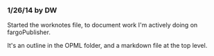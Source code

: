 ### 1/26/14 by DW

Started the worknotes file, to document work I'm actively doing on fargoPublisher. 

It's an outline in the OPML folder, and a markdown file at the top level.



